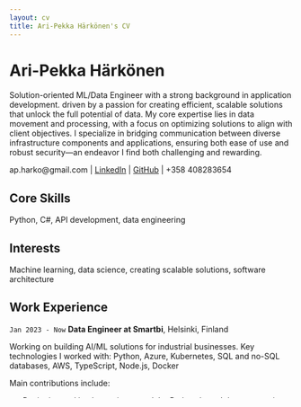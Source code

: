 ```yaml
---
layout: cv
title: Ari-Pekka Härkönen's CV
---
```


# Ari-Pekka Härkönen

Solution-oriented ML/Data Engineer with a strong background in application development. driven by a passion for creating efficient, scalable solutions that unlock the full potential of data.
My core expertise lies in data movement and processing, with a focus on optimizing solutions to align with client objectives. I specialize in bridging communication between diverse infrastructure components and applications, ensuring both ease of use and robust security—an endeavor I find both challenging and rewarding.

<div id="webaddress">
  ap.harko@gmail.com
| <a href="https://www.linkedin.com/in/apharkonen/">LinkedIn</a>
| <a href="https://github.com/apoxnen ">GitHub</a>
| +358 408283654
</div>

## Core Skills

Python, C#, API development, data engineering

## Interests

Machine learning, data science, creating scalable solutions, software architecture

## Work Experience

`Jan 2023 - Now`
**Data Engineer at Smartbi**, Helsinki, Finland

Working on building AI/ML solutions for industrial businesses. Key technologies I worked with: Python, Azure, Kubernetes, SQL and no-SQL databases, AWS, TypeScript, Node.js, Docker

Main contributions include:

- Designing and implementing a modular Python-based data processing engine that is a core component of a family of client products. The engine reads, processes and analyzes the input data and produces results such as recommendations for the end users, commands for automatic controlling of hardware devices, signal validation and statistical information. Each installation uses a site-spesific configuration file, which are constantly modified by the client. The engine is a highly flexible and configurable solution easily introduced to new operational contexts, while maintaining high performance and reliability across all deployments.
- Integrating the data processing engine into various client products, working closely with cross-functional teams, including product managers, engineers, and stakeholders, to ensure smooth integration and alignment with client needs. This process involves handling databases, transforming data into engine-supported formats, and implementing as well as consuming various APIs. Key challenges addressed include ensuring seamless integration across diverse systems, optimizing performance in real-time data processing, and maintaining compatibility with evolving client requirements. Main technologies I worked with include Microsoft Azure, Python, SQL, TypeScript, FastAPI, and Express.
- Modernizing another client's AWS cloud infrastructure: together with the team we automatized and improved the efficiency of data pipelines and monitoring. We achieved significant cost cuts while simultaneously simplifiying the architecture.

`Jul 2022 - Oct 2022`
**Co-Founder at SteadyBreeze**, Helsinki, Finland

Tested two promising ideas around renewable energy demand and generation matching. During the problem validation phase, we understood that a scalable product could not be built around the problem given the market dynamics. We did AB testing, interviewed industry experts, built technical MVPs of the products and analyzed the data gathered from test users.

`Jun 2019 - Sep 2022`
**Software Designer at Atostek Oy**, Espoo, Finland

Built software solutions to industry & healthcare problems. Key technologies: Python, C#, .NET, C++, Docker.

My main contributions:

- My master's thesis that I got to do as a part of an industrial chatbot project. In my thesis, I explored the possibilities of injecting chatbots with contextual information using ontologies (graph presentations of languages or domains), thus improving their understanding of the surrounding world. The thesis included a Python implementation.
- Building a centralized server for storing medical images (DICOM) and patient data for a customer that manufactures medical devices. The main technologies used were ASP.NET Core, fo-dicom and postgres. I built an API for manipulating the data on the server, backend logic for DICOM operations, and a frontend management console using ASP.NET Core MVC model along with MaterializeCSS.
- Other projects I worked on included a computer vision application using a Tensorflow-trained model, building the user interface for an industrial-scale oil refinery simulator using .NET, and multiple different healthcare-related projects.

`May 2018 - Aug 2018`
**Summer Trainee at Nixu Corporation**, Espoo, Finland

Spent the summer of 2018 developing a data management system in the Managed Security Services business unit of Nixu. This system aggregated and provided a meaningful way to tap into the Threat Intelligence data it received for the analysts who used it daily. The core system was built with Python using Flask and contained microservices with varying technologies.

`May 2017 - Sep 2017`
**Junior Software Developer at Fenix Solutions**, Espoo, Finland

During my summer with Fenix Solutions I had the chance to get familiar with Microsoft Dynamics CRM. My main tasks were building plugin programs for integrating the CRM to other systems using C# as well as technical consultation of customers. I learned a whole bunch about .NET environment and working in a technical consulting business.

`Jun 2016 - Aug 2016`
**Trainee at Lappeenranta University of Technology**, Lappeenranta, Finland

I was a summer trainee in the laboratory of electricity markets where I worked with MS Excel and Matlab, translated course materials and created Moodle courses. I also got to plan and act in a series of educational clips about sustainable consumer choices and environmental awareness along with other summer trainees. Working here boosted my skills in Matlab and made me realize that being a researcher is not for me.

## Education

`2019 - 2022`
**Aalto University**, Espoo, Finland

- Master's degree in Machine Learning, Data Science and Artificial Intelligence

`2016 - 2019`
**Aalto University**, Espoo, Finland

- Bachelor's degree in Computer Science.

`2018`
**Nanyang Technological University**, Singapore

- Studied my minor for my undergraduate degree at Nanyang Technological University in Singapore over the fall of 2018. The studies consisted of computer science and business courses.

`2015 - 2016`
**Lappeenranta University of Technology, Lappeenranta, Finland**

- I studied electrical engineering for one year with electrical energy systems as my major. I found programming more interesting and decided to change my major.

## Positions of Responsibility and Volunteering

`2019 - 2021`
**Member of the sports comitee**, Tietokilta Ry, _Espoo, Finland_

During my studies, I organized sports activities for students of computer science at Aalto University.

`2016 - 2018`
**Project Lead, Team Member**, Aaltoes, _Espoo, Finland_

Aaltoes stands for Aalto Entrepreneurship Society, the largest and most active student-run entrepreneurship community in Europe.

I was the main organizer of Kiuas Team Up held in October 2017, which is a weekend-long program that brought together about 100 individuals interested in getting into entrepreneurship and provided them with easy access to workshops and coaches of many different industries.

During my time with Aaltoes I have also worked with some other projects like Heltech aka HKI Tech Meetup, which is a monthly event targeting cutting-edge topics.

`2016 - 2017`
**Volunteer**, Slush, _Helsinki, Finland_

I volunteered at Slush 2016, a two-day international startup and investor event organized in Helsinki Finland that gathered 17 500 attendees this year. I was a part of the event help team and our tasks included helping other teams and guiding the visitors.

I volunteered again in 2017 as a student representative of Aalto University. This time my main task was to tell the visitors about Aalto University's startup ecosystem and what it can offer to them.

`2016`
**Secretary**, Sätky Ry, _Lappeenranta, Finland_

I was the secretary of the student organization of electrical engineering students in Lappeenranta.

## Projects & Awards

`2016 - 2019`
**Hackathons**

I've attended multiple hackathons in the Helsinki region during my studies. These include the likes of Finnish Game Jam, Stupid Hackathon and Junction. My personal favourite was Junction 2017, Europe's largest hackathon, which we participated in with a team of three coders and two designers. We created a VR game which won the game jam track and got us into the finals (top 6 projects). A great experience overall and learned a bunch about Unity, developing for HTC Vive and pitching without having slept properly for a few days.

`Jul 2014 - Jun 2015`
**Finnish Military Service**

I served in Kajaani Brigade's first jaeger company. My military rank is second lieutenant and at the end of my conscription I received the medal for best leader of our class.

## Languages

- Finnish: native fluency
- English: professional working proficiency
- Turkish: elementary proficiency

## Portfolio

<a href="https://github.com/apoxnen ">My GitHub</a> contains some projects I've worked on in my free time as well as some school projects I'm able to share.

<!-- ### Footer

Last updated: Sept 2024 -->
